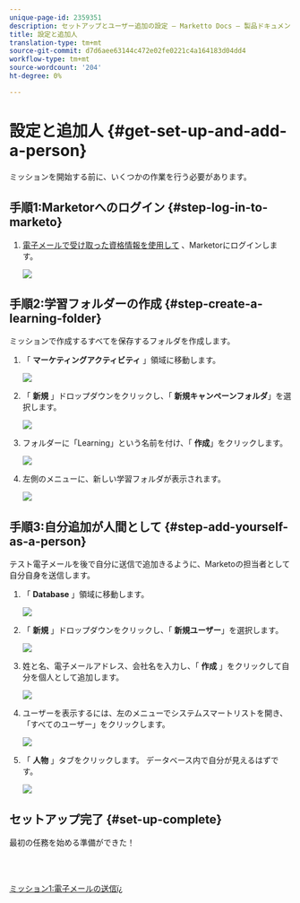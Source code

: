 ```yaml
---
unique-page-id: 2359351
description: セットアップとユーザー追加の設定 — Marketto Docs — 製品ドキュメント
title: 設定と追加人
translation-type: tm+mt
source-git-commit: d7d6aee63144c472e02fe0221c4a164183d04dd4
workflow-type: tm+mt
source-wordcount: '204'
ht-degree: 0%

---
```



# 設定と追加人 {#get-set-up-and-add-a-person}

ミッションを開始する前に、いくつかの作業を行う必要があります。

## 手順1:Marketorへのログイン {#step-log-in-to-marketo}

1. [電子メールで受け取った資格情報を使用して](https://app.marketo.com) 、Marketorにログインします。

   ![](assets/one.png)

## 手順2:学習フォルダーの作成 {#step-create-a-learning-folder}

ミッションで作成するすべてを保存するフォルダを作成します。

1. 「 **マーケティングアクティビティ** 」領域に移動します。

   ![](assets/two.png)

1. 「 **新規** 」ドロップダウンをクリックし、「 **新規キャンペーンフォルダ**」を選択します。

   ![](assets/image2014-9-24-10-3a53-3a38.png)

1. フォルダーに「Learning」という名前を付け、「 **作成**」をクリックします。

   ![](assets/image2014-9-24-10-3a53-3a55.png)

1. 左側のメニューに、新しい学習フォルダが表示されます。

   ![](assets/image2014-9-24-10-3a54-3a9.png)

## 手順3:自分追加が人間として {#step-add-yourself-as-a-person}

テスト電子メールを後で自分に送信で追加きるように、Marketoの担当者として自分自身を送信します。

1. 「 **Database** 」領域に移動します。

   ![](assets/db.png)

1. 「 **新規** 」ドロップダウンをクリックし、「 **新規ユーザー**」を選択します。

   ![](assets/seven.png)

1. 姓と名、電子メールアドレス、会社名を入力し、「 **作成** 」をクリックして自分を個人として追加します。

   ![](assets/eight.png)

1. ユーザーを表示するには、左のメニューでシステムスマートリストを開き、「すべてのユーザー」をクリックします。

   ![](assets/nine.png)

1. 「 **人物** 」タブをクリックします。 データベース内で自分が見えるはずです。

   ![](assets/ten.png)

## セットアップ完了 {#set-up-complete}

最初の任務を始める準備ができた！

<br> 

[ミッション1:電子メールの送信ï¿](/help/marketo/getting-started/quick-wins/send-an-email.md)
